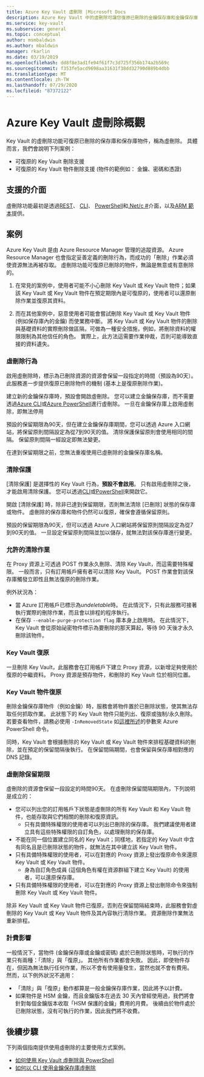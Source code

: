 ```yaml
---
title: Azure Key Vault 虛刪除 |Microsoft Docs
description: Azure Key Vault 中的虛刪除可讓您復原已刪除的金鑰保存庫和金鑰保存庫物件，例如金鑰、秘密和憑證。
ms.service: key-vault
ms.subservice: general
ms.topic: conceptual
author: msmbaldwin
ms.author: mbaldwin
manager: rkarlin
ms.date: 03/19/2019
ms.openlocfilehash: dd8f8e3ad1fe94f61f7c3d725f356b174a2b569c
ms.sourcegitcommit: f353fe5acd9698aa31631f38dd32790d889b4dbb
ms.translationtype: MT
ms.contentlocale: zh-TW
ms.lasthandoff: 07/29/2020
ms.locfileid: "87372122"
---
```

# <a name="azure-key-vault-soft-delete-overview"></a>Azure Key Vault 虛刪除概觀

Key Vault 的虛刪除功能可復原已刪除的保存庫和保存庫物件，稱為虛刪除。 具體而言，我們會說明下列案例：

- 可復原的 Key Vault 刪除支援
- 可復原的 Key Vault 物件刪除支援 (物件的範例如： 金鑰、密碼和憑證)

## <a name="supporting-interfaces"></a>支援的介面

虛刪除功能最初是透過[REST](/rest/api/keyvault/)、 [CLI](soft-delete-cli.md)、 [PowerShell](soft-delete-powershell.md)和[.Net/c #](/dotnet/api/microsoft.azure.keyvault?view=azure-dotnet)介面，以及[ARM 範本](https://docs.microsoft.com/azure/templates/microsoft.keyvault/2019-09-01/vaults)提供。

## <a name="scenarios"></a>案例

Azure Key Vault 是由 Azure Resource Manager 管理的追蹤資源。 Azure Resource Manager 也會指定妥善定義的刪除行為，而成功的「刪除」作業必須使資源無法再被存取。 虛刪除功能可復原已刪除的物件，無論是無意或有意刪除的。

1. 在常見的案例中，使用者可能不小心刪除 Key Vault 或 Key Vault 物件；如果該 Key Vault 或 Key Vault 物件在預定期限內是可復原的，使用者可以還原刪除作業並復原其資料。

2. 而在其他案例中，惡意使用者可能會嘗試刪除 Key Vault 或 Key Vault 物件 (例如保存庫內的金鑰) 而使業務中斷。 將 Key Vault 或 Key Vault 物件的刪除與基礎資料的實際刪除做區隔，可做為一種安全措施，例如，將刪除資料的權限限制為其他信任的角色。 實際上，此方法這需要作業仲裁，否則可能導致直接的資料遺失。

### <a name="soft-delete-behavior"></a>虛刪除行為

啟用虛刪除時，標示為已刪除資源的資源會保留一段指定的時間（預設為90天）。 此服務進一步提供復原已刪除物件的機制 (基本上是復原刪除作業)。

建立新的金鑰保存庫時，預設會開啟虛刪除。 您可以建立金鑰保存庫，而不需要透過[Azure CLI](soft-delete-cli.md)或[Azure PowerShell](soft-delete-powershell.md)進行虛刪除。 一旦在金鑰保存庫上啟用虛刪除，即無法停用

預設的保留期限為90天，但在建立金鑰保存庫期間，您可以透過 Azure 入口網站，將保留原則間隔設定為從7到90天的值。 清除保護保留原則會使用相同的間隔。 保留原則間隔一經設定即無法變更。

在達到保留期限之前，您無法重複使用已虛刪除的金鑰保存庫名稱。

### <a name="purge-protection"></a>清除保護 

[清除保護] 是選擇性的 Key Vault 行為，**預設不會啟用**。 只有啟用虛刪除之後，才能啟用清除保護。  您可以透過[CLI](soft-delete-cli.md#enabling-purge-protection)或[PowerShell](soft-delete-powershell.md#enabling-purge-protection)來開啟它。

開啟 [清除保護] 時，除非已達到保留期限，否則無法清除 [已刪除] 狀態的保存庫或物件。 虛刪除的保存庫和物件仍然可以復原，確保會遵循保留原則。 

預設的保留期限為90天，但可以透過 Azure 入口網站將保留原則間隔設定為從7到90天的值。 一旦設定保留原則間隔並加以儲存，就無法對該保存庫進行變更。 

### <a name="permitted-purge"></a>允許的清除作業

在 Proxy 資源上可透過 POST 作業永久刪除、清除 Key Vault，而這需要特殊權限。 一般而言，只有訂用帳戶擁有者可以清除 Key Vault。 POST 作業會對該保存庫觸發立即性且無法復原的刪除作業。 

例外狀況為：
- 當 Azure 訂用帳戶已標示為*undeletable*時。 在此情況下，只有此服務可接著執行實際的刪除作業，而且會以排程的程序執行。 
- 在保存 `--enable-purge-protection flag` 庫本身上啟用時。 在此情況下，Key Vault 會從原始祕密物件標示為要刪除的那天算起，等待 90 天後才永久刪除該物件。

### <a name="key-vault-recovery"></a>Key Vault 復原

一旦刪除 Key Vault，此服務會在訂用帳戶下建立 Proxy 資源，以新增足夠使用於復原的中繼資料。 Proxy 資源是預存物件，和刪除的 Key Vault 位於相同位置。 

### <a name="key-vault-object-recovery"></a>Key Vault 物件復原

刪除金鑰保存庫物件（例如金鑰）時，服務會將物件置於已刪除狀態，使其無法存取任何抓取作業。 此狀態下的 Key Vault 物件只能列出、復原或強制/永久刪除。 若要查看物件，請務必使用 `-InRemovedState` 如[這裡所述](https://docs.microsoft.com/azure/key-vault/general/soft-delete-powershell#secrets)的參數來 Azure PowerShell 命令。  

同時，Key Vault 會根據刪除的 Key Vault 或 Key Vault 物件來排程基礎資料的刪除，並在預定的保留間隔後執行。 在保留間隔期間，也會保留與保存庫相對應的 DNS 記錄。

### <a name="soft-delete-retention-period"></a>虛刪除保留期限

虛刪除的資源會保留一段設定的時間90天。 在虛刪除保留間隔期限內，下列說明是成立的：

- 您可以列出您的訂用帳戶下狀態是虛刪除的所有 Key Vault 和 Key Vault 物件，也能存取與它們相關的刪除和復原資訊。
    - 只有具備特殊權限的使用者可以列出已刪除的保存庫。 我們建議使用者建立具有這些特殊權限的自訂角色，以處理刪除的保存庫。
- 不能在同一個位置建立同名的 Key Vault；同樣地，若指定的 Key Vault 中含有同名且是已刪除狀態的物件，就無法在其中建立該 Key Vault 物件。 
- 只有具備特殊權限的使用者，可以在對應的 Proxy 資源上發出復原命令來還原 Key Vault 或 Key Vault 物件。
    - 身為自訂角色成員 (這個角色有權在資源群組下建立 Key Vault) 的使用者，可以還原保存庫。
- 只有具備特殊權限的使用者，可以在對應的 Proxy 資源上發出刪除命令來強制刪除 Key Vault 或 Key Vault 物件。

除非 Key Vault 或 Key Vault 物件已復原，否則在保留間隔結束時，此服務會對虛刪除的 Key Vault 或 Key Vault 物件及其內容執行清除作業。 資源刪除作業無法重新排程。

### <a name="billing-implications"></a>計費影響

一般情況下，當物件 (金鑰保存庫或金鑰或密碼) 處於已刪除狀態時，可執行的作業只有兩種：「清除」與「復原」。 其他所有作業都會失敗。 因此，即使物件存在，但因為無法執行任何作業，所以不會有使用量發生，當然也就不會有費用。 然而，以下例外狀況不適用：

- 「清除」與「復原」動作都算是一般金鑰保存庫作業，因此將予以計費。
- 如果物件是 HSM 金鑰，而且金鑰版本在過去 30 天內曾經使用過，我們將會針對每個金鑰版本收取「HSM 保護的金鑰」費用的月費。 後續由於物件處於已刪除狀態，沒有可執行的作業，因此我們將不收費。

## <a name="next-steps"></a>後續步驟

下列兩個指南提供使用虛刪除的主要使用方式案例。

- [如何使用 Key Vault 虛刪除與 PowerShell](soft-delete-powershell.md) 
- [如何以 CLI 使用金鑰保存庫虛刪除](soft-delete-cli.md)

